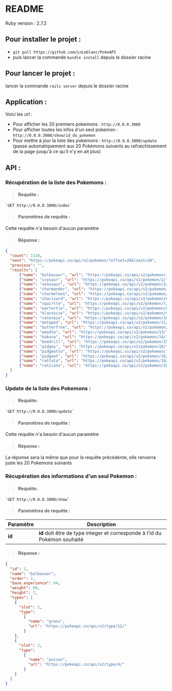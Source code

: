 # README

Ruby version : 2.7.2

## Pour installer le projet : 
- ```git pull https://github.com/LnLeblanc/PokeAPI``` 
- puis lancer la commande ```bundle install``` depuis le dossier racine


## Pour lancer le projet : 
lancer la commande ```rails server``` depuis le dossier racine


## Application : 
Voici les url :
- Pour afficher les 20 premiers pokemons : ```http://0.0.0.3000```
- Pour afficher toutes les infos d'un seul pokemon : ```http://0.0.0.3000/show/id_du_pokemon```
- Pour mettre à jour la liste des pokemons : ```http://0.0.0.3000/update``` 
(passe automatiquement aux 20 Pokémons suivants au rafraichissement de la page jusqu'à ce qu'il n'y en ait plus)


## API :

### Récupération de la liste des Pokemons : 

> #### Requête : 
```
`GET http://0.0.0.3000/index`
```

> #### Paramètres de requête : 
Cette requête n'a besoin d'aucun paramètre

> #### Réponse : 
```json
{
  "count": 1118,
  "next": "https://pokeapi.co/api/v2/pokemon/?offset=20&limit=20",
  "previous": "",
  "results": [
      {"name": "bulbasaur", "url": "https://pokeapi.co/api/v2/pokemon/1/"},
      {"name": "ivysaur", "url": "https://pokeapi.co/api/v2/pokemon/2/"},
      {"name": "venusaur", "url": "https://pokeapi.co/api/v2/pokemon/3/"},
      {"name": "charmander", "url": "https://pokeapi.co/api/v2/pokemon/4/"},
      {"name": "charmeleon", "url": "https://pokeapi.co/api/v2/pokemon/5/"},
      {"name": "charizard", "url": "https://pokeapi.co/api/v2/pokemon/6/"},
      {"name": "squirtle", "url": "https://pokeapi.co/api/v2/pokemon/7/"},
      {"name": "wartortle", "url": "https://pokeapi.co/api/v2/pokemon/8/"},
      {"name": "blastoise", "url": "https://pokeapi.co/api/v2/pokemon/9/"},
      {"name": "caterpie", "url": "https://pokeapi.co/api/v2/pokemon/10/"},
      {"name": "metapod", "url": "https://pokeapi.co/api/v2/pokemon/11/"},
      {"name": "butterfree", "url": "https://pokeapi.co/api/v2/pokemon/12/"},
      {"name": "weedle", "url": "https://pokeapi.co/api/v2/pokemon/13/"},
      {"name": "kakuna", "url": "https://pokeapi.co/api/v2/pokemon/14/"},
      {"name": "beedrill", "url": "https://pokeapi.co/api/v2/pokemon/15/"},
      {"name": "pidgey", "url": "https://pokeapi.co/api/v2/pokemon/16/"},
      {"name": "pidgeotto", "url": "https://pokeapi.co/api/v2/pokemon/17/"},
      {"name": "pidgeot", "url": "https://pokeapi.co/api/v2/pokemon/18/"},
      {"name": "rattata", "url": "https://pokeapi.co/api/v2/pokemon/19/"},
      {"name": "raticate", "url": "https://pokeapi.co/api/v2/pokemon/20/"}
  ]
}
```

### Update de la liste des Pokemons : 

> #### Requête:
``` 
`GET http://0.0.0.3000/update`
```

> #### Paramètres de requête : 
Cette requête n'a besoin d'aucun paramètre

> #### Réponse : 
La réponse sera la même que pour la requête précédente, elle renverra juste les 20 Pokemons suivants


### Récupération des informations d'un seul Pokemon : 

> #### Requête:
```
`GET http://0.0.0.3000/show`
```

> #### Paramètres de requête :
Paramètre | Description
------- | -------
**id** | **id** doit être de type integer et corresponde à l'id du Pokémon souhaité

> #### Réponse : 
```json
{
  "id": 1,
  "name": "bulbasaur",
  "order": 1,
  "base_experience": 64,
  "weight": 69,
  "height": 7,
  "types": [
    {
      "slot": 1,
      "type": 
        {
          "name": "grass", 
          "url": "https://pokeapi.co/api/v2/type/12/"
        }
    },
    {
      "slot": 2,
      "type": 
        {
          "name": "poison", 
          "url": "https://pokeapi.co/api/v2/type/4/"
        }
    }
  ]
}
```
